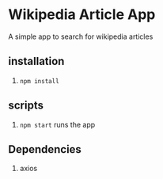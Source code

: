 # Wikipedia Article App

A simple app to search for wikipedia articles

## installation

1. `npm install`

## scripts

1. `npm start` runs the app

## Dependencies

1. axios
